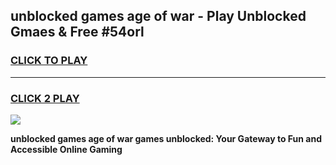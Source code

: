 
## unblocked games age of war - Play Unblocked Gmaes & Free #54orl
<h3>
<a href="https://news.freeplayer.one?title=unblocked_games_age_of_war&ref=03M">CLICK TO PLAY</a></h3>
<hr>

<h3>
<a href="https://news.freeplayer.one?title=unblocked_games_age_of_war&ref=03M">CLICK 2 PLAY</a>
  
</h3>

<a href="https://news.freeplayer.one?title=unblocked_games_age_of_war&ref=03M"><img src="https://clearcache.store/games.png"></a>


**unblocked games age of war games unblocked: Your Gateway to Fun and Accessible Online Gaming**
